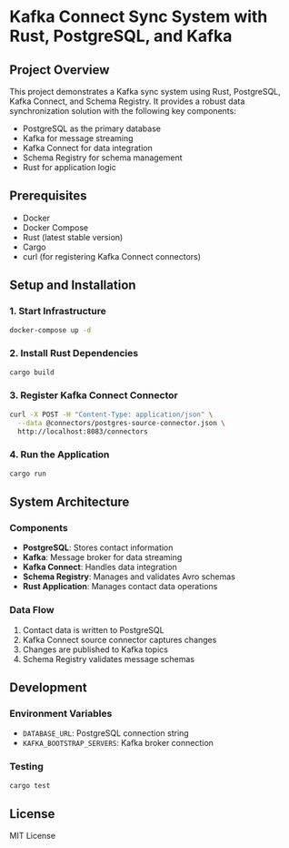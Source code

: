 # Kafka Connect Sync System with Rust, PostgreSQL, and Kafka

## Project Overview
This project demonstrates a Kafka sync system using Rust, PostgreSQL, Kafka Connect, and Schema Registry. It provides a robust data synchronization solution with the following key components:

- PostgreSQL as the primary database
- Kafka for message streaming
- Kafka Connect for data integration
- Schema Registry for schema management
- Rust for application logic

## Prerequisites
- Docker
- Docker Compose
- Rust (latest stable version)
- Cargo
- curl (for registering Kafka Connect connectors)

## Setup and Installation

### 1. Start Infrastructure
```bash
docker-compose up -d
```

### 2. Install Rust Dependencies
```bash
cargo build
```

### 3. Register Kafka Connect Connector
```bash
curl -X POST -H "Content-Type: application/json" \
  --data @connectors/postgres-source-connector.json \
  http://localhost:8083/connectors
```

### 4. Run the Application
```bash
cargo run
```

## System Architecture

### Components
- **PostgreSQL**: Stores contact information
- **Kafka**: Message broker for data streaming
- **Kafka Connect**: Handles data integration
- **Schema Registry**: Manages and validates Avro schemas
- **Rust Application**: Manages contact data operations

### Data Flow
1. Contact data is written to PostgreSQL
2. Kafka Connect source connector captures changes
3. Changes are published to Kafka topics
4. Schema Registry validates message schemas

## Development

### Environment Variables
- `DATABASE_URL`: PostgreSQL connection string
- `KAFKA_BOOTSTRAP_SERVERS`: Kafka broker connection

### Testing
```bash
cargo test
```

## License
MIT License